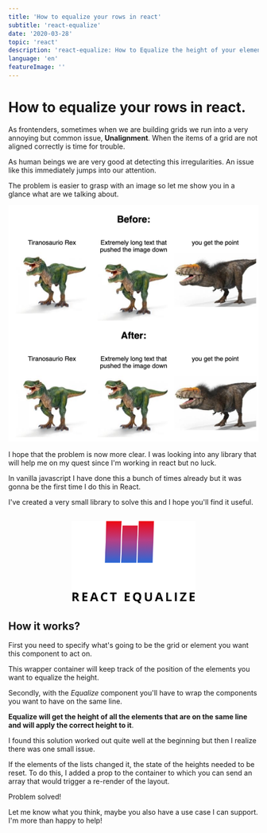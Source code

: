 ```yaml
---
title: 'How to equalize your rows in react'
subtitle: 'react-equalize'
date: '2020-03-28'
topic: 'react'
description: 'react-equalize: How to Equalize the height of your elements in your page'
language: 'en'
featureImage: ''
---
```


# How to equalize your rows in react.

As frontenders, sometimes when we are building grids we run into a very annoying but common issue, **Unalignment**. When the items of a grid are not aligned correctly is time for trouble.

As human beings we are very good at detecting this irregularities. An issue like this immediately jumps into our attention.

The problem is easier to grasp with an image so let me show you in a glance what are we talking about.

![react equalize problem description image](https://raw.githubusercontent.com/neomaxzero/react-equalize/master/assets/explanation-problem.png)

I hope that the problem is now more clear. I was looking into any library that will help me on my quest since I'm working in react but no luck.

In vanilla javascript I have done this a bunch of times already but it was gonna be the first time I do this in React.

I've created a very small library to solve this and I hope you'll find it useful.

<a href="https://github.com/neomaxzero/react-equalize" target="_blank">
    <p align="center">
        <img src="https://github.com/neomaxzero/react-equalize/blob/master/assets/react-equalize.png?raw=true" alt="react-equalize"  style="width: 250px; padding-top: 16px"/>
    </p>
</a>

## How it works?

First you need to specify what's going to be the grid or element you want this component to act on.

This wrapper container will keep track of the position of the elements you want to equalize the height.

Secondly, with the _Equalize_ component you'll have to wrap the components you want to have on the same line.

**Equalize will get the height of all the elements that are on the same line and will apply the correct height to it**.

I found this solution worked out quite well at the beginning but then I realize there was one small issue.

If the elements of the lists changed it, the state of the heights needed to be reset. To do this, I added a prop to the container to which you can send an array that would trigger a re-render of the layout.

Problem solved!

Let me know what you think, maybe you also have a use case I can support. I'm more than happy to help!

